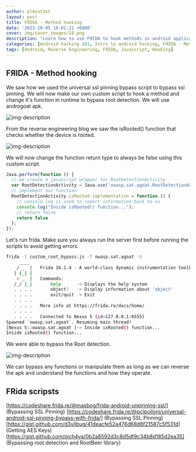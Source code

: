 ```yaml
---
author: pl4int3xt
layout: post
title: FЯIDA - Method hooking
date: '2023-10-05 18:01:21 +0800'
cover: img/cover_images/18.png
description: "Learn how to use FЯIDA to hook methods in android applications and bypass security mechanisms"
categories: [Android hacking 101, Intro to android hacking, FЯIDA - Method hooking]
tags: [Android, Reverse Engineering, FЯIDA, Javascript, Hooking]
---
```


## FЯIDA - Method hooking
We saw how we used the universal ssl pinning bypass script to bypass ssl pinning. We will now make our own custom script to hook a method and change it's function in runtime to bypass root detection. We will use androgoat apk.

![img-description](/assets/img/apktool/1.png)

From the reverse engineering blog we saw the isRooted() function that checks whether the device is rooted. 

![img-description](/assets/img/apktool/2.png)

We will now change the function return type to always be false using this custom script.
```javascript
Java.perform(function () {
  // we create a javascript wrapper for RootDetectionActivity
  var RootDetectionActivity = Java.use('owasp.sat.agoat.RootDetectionActivity');
  // implement our function
  RootDetectionActivity.isRooted.implementation = function () {
    // console.log is used to report information back to us
    console.log("Inside isRooted() function...");
    // return false
    return false
  };
});
```

Let's run frida. Make sure you always run the server first before running the scripts to avoid getting errors.

```bash
frida -l custom_root_bypass.js -f owasp.sat.agoat -U
     ____
    / _  |   Frida 16.1.4 - A world-class dynamic instrumentation toolkit
   | (_| |
    > _  |   Commands:
   /_/ |_|       help      -> Displays the help system
   . . . .       object?   -> Display information about 'object'
   . . . .       exit/quit -> Exit
   . . . .
   . . . .   More info at https://frida.re/docs/home/
   . . . .
   . . . .   Connected to Nexus 5 (id=127.0.0.1:6555)
Spawned `owasp.sat.agoat`. Resuming main thread!                        
[Nexus 5::owasp.sat.agoat ]-> Inside isRooted() function...
Inside isRooted() function...
```

We were able to bypass the Root detection. 

![img-description](/assets/img/apktool/3.png)

We can bypass any functions or manipulate them as long as we can reverse the apk and understand the functions and how they operate. 

## FRida scripsts
[https://codeshare.frida.re/@masbog/frida-android-unpinning-ssl/] (Bypassing SSL Pinning)
[https://codeshare.frida.re/@pcipolloni/universal-android-ssl-pinning-bypass-with-frida/] (Bypassing SSL Pinning)
[https://gist.github.com/d3vilbug/41deacfe52a476d68d6f21587c5f531d] (Getting AES Keys)
[https://gist.github.com/pich4ya/0b2a8592d3c8d5df9c34b8d185d2ea35] (Bypassing root detection and RootBeer library)                                
